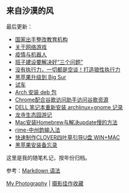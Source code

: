 ## 来自沙漠的风

最后更新：

 - [国家出手整改教育机构][1]
- [关于网络游戏][2]
- [疫情与机器人][3]
- [班子建设要解决好“三个问题”][4]
- [没有执行力，一切都是空谈！打造狼性执行力][5]
- [黑苹果升级到 Big Sur][6]
- [试车][7]
- [Arch 安装 deb 包][8]
- [Chrome配合谷歌访问助手访问谷歌资源][9]
-  [DELL 笔记本重新安装 archlinux+gnome 记录][10]
- [龙寺生态园游记][11]
- [Mac安装Homebrew与解决update慢的方法][12]
- [rime-中州韵输入法][13]
- [快速制作CLOVER四叶草引导U盘 WIN+MAC][14]
- [黑苹果安装备忘录][15]

这里是我的随笔札记，按年份归档。

参考：[Markdown 语法][16]

[My Photography][17] | [摄影佳作收藏][18]

[1]:	./2021/20210805-%E5%9B%BD%E5%AE%B6%E5%87%BA%E6%89%8B%E6%95%B4%E6%94%B9%E6%95%99%E8%82%B2%E6%9C%BA%E6%9E%84.md "国家出手整改教育机构"
[2]:	./2021/20210803-%E5%85%B3%E4%BA%8E%E7%BD%91%E7%BB%9C%E6%B8%B8%E6%88%8F.md "未成年人沉迷网络精神鸦片"
[3]:	./2021/20210803-%E7%96%AB%E6%83%85%E4%B8%8E%E6%9C%BA%E5%99%A8%E4%BA%BA.md "疫情与机器人"
[4]:	./2021/%E7%8F%AD%E5%AD%90%E5%BB%BA%E8%AE%BE%E8%A6%81%E8%A7%A3%E5%86%B3%E5%A5%BD%E2%80%9C%E4%B8%89%E4%B8%AA%E9%97%AE%E9%A2%98%E2%80%9D.md
[5]:	./2021/%E6%B2%A1%E6%9C%89%E6%89%A7%E8%A1%8C%E5%8A%9B%EF%BC%8C%E4%B8%80%E5%88%87%E9%83%BD%E6%98%AF%E7%A9%BA%E8%B0%88%EF%BC%81%E6%89%93%E9%80%A0%E7%8B%BC%E6%80%A7%E6%89%A7%E8%A1%8C%E5%8A%9B.md
[6]:	./2021/%E9%BB%91%E8%8B%B9%E6%9E%9C%E5%8D%87%E7%BA%A7%E5%88%B0%20Big%20Sur.md "黑苹果升级到 Big Sur"
[7]:	./2021/%E8%AF%95%E8%BD%A6.md "试车"
[8]:	./2020/Arch-%E5%AE%89%E8%A3%85-deb.md
[9]:	./2020/Chrome%E9%85%8D%E5%90%88%E8%B0%B7%E6%AD%8C%E8%AE%BF%E9%97%AE%E5%8A%A9%E6%89%8B%E8%AE%BF%E9%97%AE%E8%B0%B7%E6%AD%8C%E8%B5%84%E6%BA%90.md
[10]:	./2020/arch+gnome+install.md
[11]:	./2019/%E9%BE%99%E5%AF%BA%E7%94%9F%E6%80%81%E5%9B%AD%E6%B8%B8%E8%AE%B0.md
[12]:	./2019/Mac%E5%AE%89%E8%A3%85Homebrew%E4%B8%8E%E8%A7%A3%E5%86%B3update%E6%85%A2%E7%9A%84%E6%96%B9%E6%B3%95.md
[13]:	./2019/rime-%E4%B8%AD%E5%B7%9E%E9%9F%B5%E8%BE%93%E5%85%A5%E6%B3%95.md
[14]:	./2019/%E5%BF%AB%E9%80%9F%E5%88%B6%E4%BD%9CCLOVER%E5%9B%9B%E5%8F%B6%E8%8D%89%E5%BC%95%E5%AF%BCU%E7%9B%98%20WIN+MAC.md
[15]:	./2019/%E9%BB%91%E8%8B%B9%E6%9E%9C%E5%AE%89%E8%A3%85%E5%A4%87%E5%BF%98%E5%BD%95.md "黑苹果安装备忘录"
[16]:	https://www.markdown.xyz/basic-syntax/ "Markdown 基本语法"
[17]:	http://heimaphoto.com "my photography"
[18]:	https://bestimage.lofter.com "摄影佳作收藏"